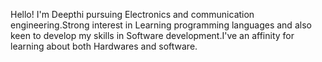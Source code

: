 Hello!
  I'm Deepthi pursuing Electronics and communication engineering.Strong interest in Learning programming languages and also keen to develop my skills in Software development.I've an affinity for learning about both Hardwares and software.
